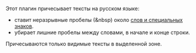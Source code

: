 Этот плагин причесывает тексты на русском языке:
- ставит неразрывные пробелы (&nbsp) около [слов и специальных знаков](https://github.com/fed0rus/figma_plugin_for_editors/wiki).
- убирает лишние пробелы между словами, в начале и конце строки. 

Причесываются только видимые тексты в выделенной зоне.
